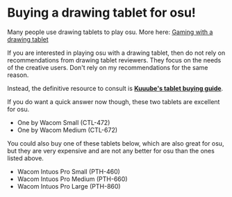 # Buying a drawing tablet for osu!

Many people use drawing tablets to play osu. More here: [Gaming with a drawing tablet](../basics/use-cases/gaming-with-a-drawing-tablet.md)&#x20;

If you are interested in playing osu with a drawing tablet, then do not rely on recommendations from drawing tablet reviewers. They focus on the needs of the creative users. Don't rely on my recommendations for the same reason.&#x20;

Instead, the definitive resource to consult is [**Kuuube's tablet buying guide**](../resources/kuuube/kuuubes-tablet-buying-guide.md).&#x20;

If you do want a quick answer now though, these two tablets are excellent for osu.

* One by Wacom Small (CTL-472)
* One by Wacom Medium (CTL-672)

You could also buy one of these tablets below, which are also great for osu, but they are very expensive and are not any better for osu than the ones listed above.

* Wacom Intuos Pro Small (PTH-460)
* Wacom Intuos Pro Medium (PTH-660)
* Wacom Intuos Pro Large (PTH-860)





